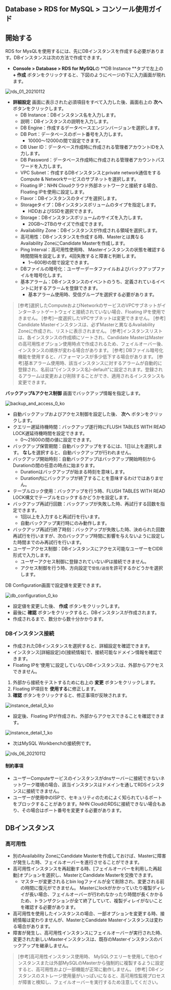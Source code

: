 ## Database > RDS for MySQL > コンソール使用ガイド

## 開始する

RDS for MysQLを使用するには、先にDBインスタンスを作成する必要があります。DBインスタンスは次の方法で作成できます。

* **Console > Database > RDS for MySQL**の **DB Instance **タブで左上の **+ 作成** ボタンをクリックすると、下図のようにページの下に入力画面が現れます。

![rds_01_20210112](https://static.toastoven.net/prod_rds/21.01.12/rds_01_20210112_jp.png)

* **詳細設定** 画面に表示された必須項目をすべて入力した後、画面右上の **次へ** ボタンをクリックします。
    * DB Instance：DBインスタンス名を入力します。
    * 説明：DBインスタンスの説明を入力します。
    * DB Engine：作成するデータベースエンジンバージョンを選択します。
    * DB Port：データベースのポート番号を入力します。 
        * 10000～12000の間で設定できます。
    * DB User ID：データベース作成時に作成される管理者アカウントIDを入力します。
    * DB Password：データベース作成時に作成される管理者アカウントパスワードを入力します。
    * VPC Subnet：作成するDBインスタンスとprivate network通信をするCompute & Networkサービスのサブネットを選択します。
    * Floating IP：NHN Cloudクラウド外部ネットワークと接続する場合、Floating IPを使用に設定します。
    * Flavor：DBインスタンスのタイプを選択します。
    * Storageタイプ：DBインスタンスボリュームのタイプを指定します。
        * HDDおよびSSDを選択できます。
    * Storage：DBインスタンスボリュームのサイズを入力します。 
        * 20GB～2TBのサイズで作成できます。
    * Availabillity Zone：DBインスタンスが作成される領域を選択します。
    * 高可用性：DBインスタンスを作成する時、Masterとは異なるAvailability ZoneにCandidate Masterを作成します。
    * Ping Interval：高可用性使用時、 Masterインスタンスの状態を確認する時間間隔を設定します。4回失敗すると障害と判断します。
        * 1～600秒の間で設定できます。
    * DBファイルの暗号化：ユーザーデータファイルおよびバックアップファイルを暗号化します。
    * 基本アラーム：DBインスタンスのイベントのうち、定義されているイベントに対するアラームを登録できます。
        * 基本アラーム使用時、受信グループを選択する必要があります。

> [参考]選択したComputeおよびNetworkのサービスのVPCサブネットがインターネットゲートウェイと接続されていない場合、Floating IPを使用できません。
> [参考]一度選択したVPCサブネットは変更できません。
> [参考] Candidate Masterインスタンスは、必ずMasterと異なるAvailability Zoneに作成され、リストに表示されません。
> [参考]インスタンスリストは、各インスタンスの作成順にソートされ、Candidate MasterはMasterの高可用性オプション使用時点で作成されるため、フェイルオーバー後、インスタンスの順序が変わる場合があります。
> [参考] DBファイル暗号化機能を使用すると、パフォーマンスが多少低下する場合があります。
> [参考]基本アラーム使用時、該当インスタンスに対するアラームが自動的に登録され、名前は"{インスタンス名}-default"に設定されます。登録されるアラームは変更および削除することができ、適用されるインスタンスも変更できます。

**バックアップ&アクセス制御** 画面でバックアップ情報を指定します。

![backup_and_access_0_ko](https://static.toastoven.net/prod_rds/21.09.14/backup_and_access_0_ko.png)

* 自動バックアップおよびアクセス制御を設定した後、 **次へ** ボタンをクリックします。
* クエリー遅延待機時間：バックアップ遂行時にFLUSH TABLES WITH READ LOCK遅延待機時間を設定できます。 
  * 0～21600の間の値に設定できます。
* バックアップ保管期間：自動バックアップをするには、1日以上を選択します。
    **なし**を選択すると、自動バックアップが行われません。
* バックアップ開始時刻：自動バックアップはバックアップ開始時刻からDurationの間の任意の時点に始まります。
    * Durationはバックアップが始まる時刻を意味します。 
    * Duration内にバックアップが終了することを意味するわけではありません。
* テーブルロック使用：バックアップを行う時、FLUSH TABLES WITH READ LOCK構文でテーブルをロックするかどうかを設定します。
* バックアップ再試行回数：バックアップが失敗した時、再試行する回数を指定できます。
  * 1回以上を入力すると再試行を行います。
  * 自動バックアップ実行時にのみ動作します。
* バックアップ再試行終了時刻：バックアップが失敗した時、決められた回数再試行を行いますが、次のバックアップ時間に影響を与えないように設定した時間までのみ再試行を行います。
* ユーザーアクセス制御：DBインスタンスにアクセス可能なユーザーをCIDR形式で入力します。
    * ユーザーアクセス制御に登録されていないIPは接続できません。
    * アクセス制御を行う時、方向設定で`受信/送信`を許可するかどうかを選択します。

DB Configuration画面で設定値を変更できます。

![db_configuration_0_ko](https://static.toastoven.net/prod_rds/21.09.14/db_configuration_0_ko.png)

* 設定値を変更した後、 **作成** ボタンをクリックします。
* 最後に **確認** ボタンをクリックすると、DBインスタンスが作成されます。
* 作成されるまで、数分から数十分かかります。

### DBインスタンス接続

* 作成されたDBインスタンスを選択すると、詳細設定を確認できます。 
* インスタンス[詳細設定]の[接続情報]で、接続可能なドメイン情報を確認できます。
* Floating IPを‘使用’に設定していないDBインスタンスは、外部からアクセスできません。


1. 外部から接続をテストするために右上の **変更** ボタンをクリックします。
2. Floating IP項目を **使用する**に修正します。
3. **確認** ボタンをクリックすると、修正事項が反映されます。

![instance_detail_0_ko](https://static.toastoven.net/prod_rds/21.09.14/instance_detail_0_ko.png)

* 設定後、Floating IPが作成され、外部からアクセスできることを確認できます。

![instance_detail_1_ko](https://static.toastoven.net/prod_rds/21.09.14/instance_detail_1_ko.png)

* 次はMySQL Workbenchの接続例です。

![rds_06_20210112](https://static.toastoven.net/prod_rds/21.01.12/rds_06_20210112_jp.png)

#### 制約事項

* ユーザーComputeサービスのインスタンスがdnsサーバーに接続できないネットワーク環境の場合、該当インスタンスはドメインを通してRDSインスタンスに接続できません。
* ユーザーが使用中のISPで、セキュリティのためによく知られているポートをブロックすることがあります。NHN CloudのRDSに接続できない場合もあり、その場合はポート番号を変更する必要があります。

## DBインスタンス

### 高可用性

* 別のAvailability ZoneにCandidate Masterを作成しておけば、Masterに障害が発生した時、フェイルオーバーを進行させることができます。
* 高可用性インスタンスを再起動する時、[フェイルオーバーを利用した再起動]オプションを選択し、MasterとCandidate Masterを交換できます。
  * マスターが変更されるとbin logファイルが全て削除され、変更される前の時間に復元ができません。
Masterにlockがかかっていたり複製ディレイが長い場合、フェイルオーバーが行われなかったり時間が長くかかるため、トランザクションが全て終了していて、複製ディレイがないことを確認する必要があります。
* 高可用性を使用したインスタンスの場合、一部オプションを変更する時、接続情報は変わりませんが、MasterとCandidate Masterインスタンスは変わる場合があります。
* 障害が発生し、高可用性インスタンスにフェイルオーバーが実行された時、変更された新しいMasterインスタンスは、既存のMasterインスタンスのバックアップを継承しません。

> [参考]高可用性インスタンス使用時、 MySQLクエリーを使用して他のインスタンスまたは外部MySQLのMasterから強制的に複製するように設定すると、高可用性および一部機能が正常に動作しません。
> [参考] DBインスタンスのストレージ使用量がいっぱいになると、高可用性監視プロセスが障害と検知し、フェイルオーバーを実行するため注意してください。
